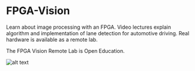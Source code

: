 # FPGA-Vision
Learn about image processing with an FPGA. Video lectures explain algorithm and implementation of lane detection for automotive driving. Real hardware is available as a remote lab. 

The FPGA Vision Remote Lab is Open Education.

![alt text](http://www.h-brs.de/files/styles/content_full/public/paragraph_single_image/fpga-vision_850_awards_19_2.png)
